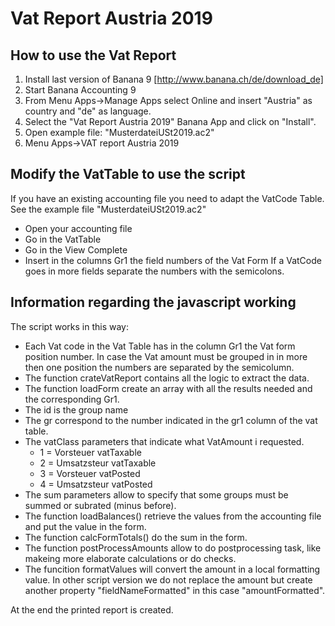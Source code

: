 # Vat Report Austria 2019
## How to use the Vat Report
1. Install last version of Banana 9 [http://www.banana.ch/de/download_de]
2. Start Banana Accounting 9
3. From Menu Apps->Manage Apps select Online and insert "Austria" as country and "de" as language.
4. Select the "Vat Report Austria 2019" Banana App and click on "Install". 
5. Open example file: "MusterdateiUSt2019.ac2"
6. Menu Apps->VAT report Austria 2019


## Modify the VatTable to use the script
If you have an existing accounting file you need to adapt the VatCode Table.
See the example file "MusterdateiUSt2019.ac2"
* Open your accounting file 
* Go in the VatTable
* Go in the View Complete
* Insert in the columns Gr1 the field numbers of the Vat Form
  If a VatCode goes in more fields separate the numbers with the semicolons.

## Information regarding the javascript working

 The script works in this way:
* Each Vat code in the Vat Table has in the column Gr1 the Vat form position number. In case the Vat amount must be grouped in in more then one position the numbers are separated by the semicolumn.
* The function crateVatReport contains all the logic to extract the data.
* The function loadForm create an array with all the results needed and the corresponding Gr1. 
* The id is the group name
* The gr correspond to the number indicated in the gr1 column of the vat table. 
* The vatClass parameters that indicate what VatAmount i requested.
  * 1 = Vorsteuer vatTaxable
  * 2 = Umsatzsteur vatTaxable
  * 3 = Vorsteuer vatPosted
  * 4 = Umsatzsteur vatPosted
* The sum parameters allow to specify that some groups must be summed or subrated (minus before).
* The function loadBalances() retrieve the values from the accounting file and put the value in the form.
* The function calcFormTotals() do the sum in the form.
* The function postProcessAmounts allow to do postprocessing task, like makeing more elaborate calculations or do checks.
* The funcition formatValues will convert the amount in a local formatting value. 
In other script version we do not replace the amount but create another property "fieldNameFormatted" in this case "amountFormatted".

At the end the printed report is created.	


